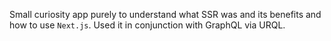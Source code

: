 Small curiosity app purely to understand what SSR was and its benefits and how to use `Next.js`. Used it in conjunction with GraphQL via URQL.
